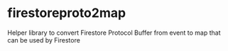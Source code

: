 # firestoreproto2map
Helper library to convert Firestore Protocol Buffer from event to map that can be used by Firestore

